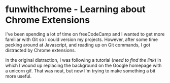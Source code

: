 # funwithchrome - Learning about Chrome Extensions
I've been spending a lot of time on freeCodeCamp and I wanted to get more familiar with Git so I could version my projects. However, after some time pecking around at Javascript, and reading up on Git commands, I got distracted by Chrome extensions.

In the original distraction, I was following a tutorial (_need to find the link_) in which I wound up replacing the background on the Google homepage with a unicorn gif. That was neat, but now I'm trying to make something a bit more useful.